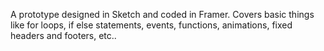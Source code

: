 A prototype designed in Sketch and coded in Framer. Covers basic things like for loops, if else statements, events, functions, animations, fixed headers and footers, etc..
